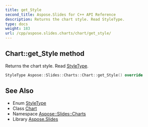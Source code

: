 ```yaml
---
title: get_Style
second_title: Aspose.Slides for C++ API Reference
description: Returns the chart style. Read StyleType.
type: docs
weight: 183
url: /cpp/aspose.slides.charts/chart/get_style/
---
```

## Chart::get_Style method


Returns the chart style. Read [StyleType](../../styletype/).

```cpp
StyleType Aspose::Slides::Charts::Chart::get_Style() override
```

## See Also

* Enum [StyleType](../../styletype/)
* Class [Chart](../)
* Namespace [Aspose::Slides::Charts](../../)
* Library [Aspose.Slides](../../../)
